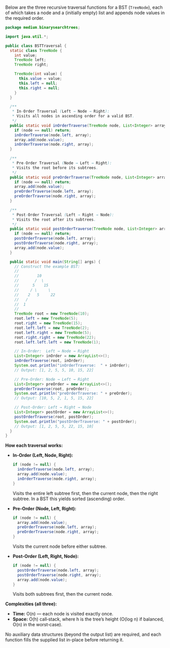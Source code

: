 Below are the three recursive traversal functions for a BST (`TreeNode`), each of which takes a node and a (initially empty) list and appends node values in the required order.

```java
package medium.binarysearchtrees;

import java.util.*;

public class BSTTraversal {
  static class TreeNode {
    int value;
    TreeNode left;
    TreeNode right;

    TreeNode(int value) {
      this.value = value;
      this.left = null;
      this.right = null;
    }
  }

  /**
   * In-Order Traversal (Left → Node → Right):
   * Visits all nodes in ascending order for a valid BST.
   */
  public static void inOrderTraverse(TreeNode node, List<Integer> array) {
    if (node == null) return;
    inOrderTraverse(node.left, array);
    array.add(node.value);
    inOrderTraverse(node.right, array);
  }

  /**
   * Pre-Order Traversal (Node → Left → Right):
   * Visits the root before its subtrees.
   */
  public static void preOrderTraverse(TreeNode node, List<Integer> array) {
    if (node == null) return;
    array.add(node.value);
    preOrderTraverse(node.left, array);
    preOrderTraverse(node.right, array);
  }

  /**
   * Post-Order Traversal (Left → Right → Node):
   * Visits the root after its subtrees.
   */
  public static void postOrderTraverse(TreeNode node, List<Integer> array) {
    if (node == null) return;
    postOrderTraverse(node.left, array);
    postOrderTraverse(node.right, array);
    array.add(node.value);
  }

  public static void main(String[] args) {
    // Construct the example BST:
    //
    //        10
    //       /  \
    //      5    15
    //     / \     \
    //    2   5     22
    //   /
    //  1
    //
    TreeNode root = new TreeNode(10);
    root.left = new TreeNode(5);
    root.right = new TreeNode(15);
    root.left.left = new TreeNode(2);
    root.left.right = new TreeNode(5);
    root.right.right = new TreeNode(22);
    root.left.left.left = new TreeNode(1);

    // In-Order:  Left → Node → Right
    List<Integer> inOrder = new ArrayList<>();
    inOrderTraverse(root, inOrder);
    System.out.println("inOrderTraverse:  " + inOrder);
    // Output: [1, 2, 5, 5, 10, 15, 22]

    // Pre-Order: Node → Left → Right
    List<Integer> preOrder = new ArrayList<>();
    preOrderTraverse(root, preOrder);
    System.out.println("preOrderTraverse: " + preOrder);
    // Output: [10, 5, 2, 1, 5, 15, 22]

    // Post-Order: Left → Right → Node
    List<Integer> postOrder = new ArrayList<>();
    postOrderTraverse(root, postOrder);
    System.out.println("postOrderTraverse: " + postOrder);
    // Output: [1, 2, 5, 5, 22, 15, 10]
  }
}
```

**How each traversal works:**

* **In-Order (Left, Node, Right):**

  ```java
  if (node != null) {
    inOrderTraverse(node.left, array);
    array.add(node.value);
    inOrderTraverse(node.right, array);
  }
  ```

  Visits the entire left subtree first, then the current node, then the right subtree. In a BST this yields sorted (ascending) order.

* **Pre-Order (Node, Left, Right):**

  ```java
  if (node != null) {
    array.add(node.value);
    preOrderTraverse(node.left, array);
    preOrderTraverse(node.right, array);
  }
  ```

  Visits the current node before either subtree.

* **Post-Order (Left, Right, Node):**

  ```java
  if (node != null) {
    postOrderTraverse(node.left, array);
    postOrderTraverse(node.right, array);
    array.add(node.value);
  }
  ```

  Visits both subtrees first, then the current node.

**Complexities (all three):**

* **Time:** O(n) — each node is visited exactly once.
* **Space:** O(h) call‐stack, where h is the tree’s height (O(log n) if balanced, O(n) in the worst‐case).

No auxiliary data structures (beyond the output list) are required, and each function fills the supplied list in-place before returning it.
